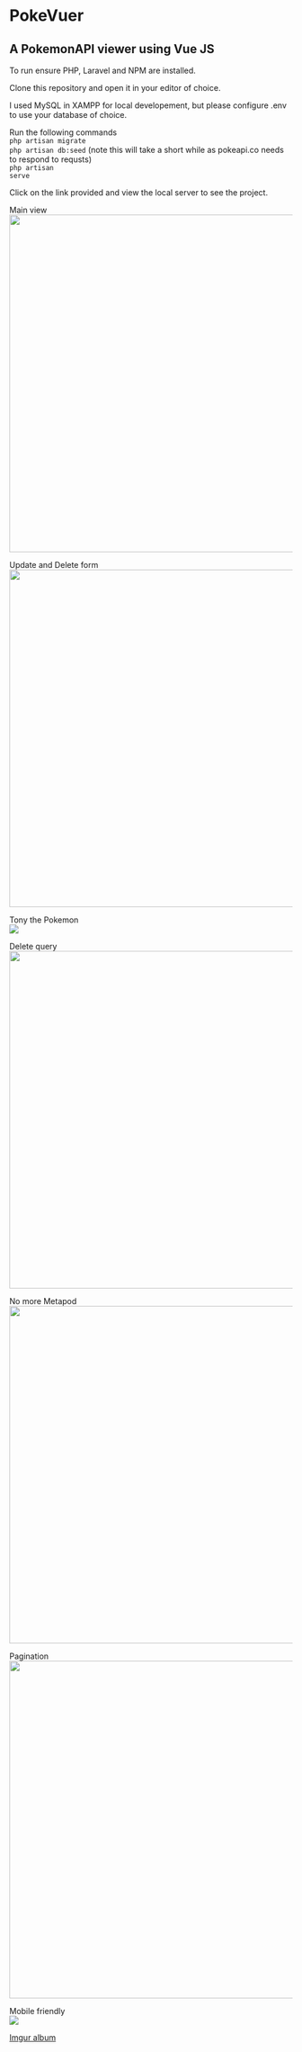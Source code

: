 <h1>PokeVuer</h1>
<h2> A PokemonAPI viewer using Vue JS </h2>

To run ensure PHP, Laravel and NPM are installed.

Clone this repository and open it in your editor of choice.

I used MySQL in XAMPP for local developement, but please configure .env to use your database of choice.

Run the following commands<br/>
<code>php artisan migrate</code><br/>
<code>php artisan db:seed</code> (note this will take a short while as pokeapi.co needs to respond to requsts)<br/>
<code>php artisan serve</code><br/>

Click on the link provided and view the local server to see the project.

Main view<br/>
<img src="https://i.imgur.com/1juTbft.png" width=600>

Update and Delete form<br/>
<img src="https://i.imgur.com/1Lv0UaI.png" width=600>

Tony the Pokemon<br/>
<img src="https://i.imgur.com/V98bOKJ.png">

Delete query<br/>
<img src="https://i.imgur.com/qGWcegB.png" width=600>

No more Metapod<br/>
<img src="https://i.imgur.com/03uu8tU.png" width=600>

Pagination<br/>
<img src="https://i.imgur.com/Z10weHs.png" width=600>

Mobile friendly<br/>
<img src="https://i.imgur.com/uBlGAK9.png">

<a href="https://imgur.com/a/xVc8YJG" width=600>Imgur album</a>
